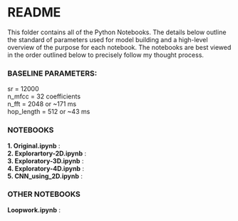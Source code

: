 # README
This folder contains all of the Python Notebooks. The details below outline the standard of parameters used for model building and a high-level overview of the purpose for each notebook. The notebooks are best viewed in the order outlined below to precisely follow my thought process.

### BASELINE PARAMETERS:
sr = 12000 </br>
n_mfcc = 32 coefficients </br>
n_fft = 2048 or ~171 ms </br>
hop_length = 512 or ~43 ms 

### NOTEBOOKS
**1. Original.ipynb** : </br> 
**2. Explorartory-2D.ipynb** : </br>
**3. Exploratory-3D.ipynb** : </br>
**4. Exploratory-4D.ipynb** : </br>
**5. CNN_using_2D.ipynb** : </br>

### OTHER NOTEBOOKS
**Loopwork.ipynb** : 
